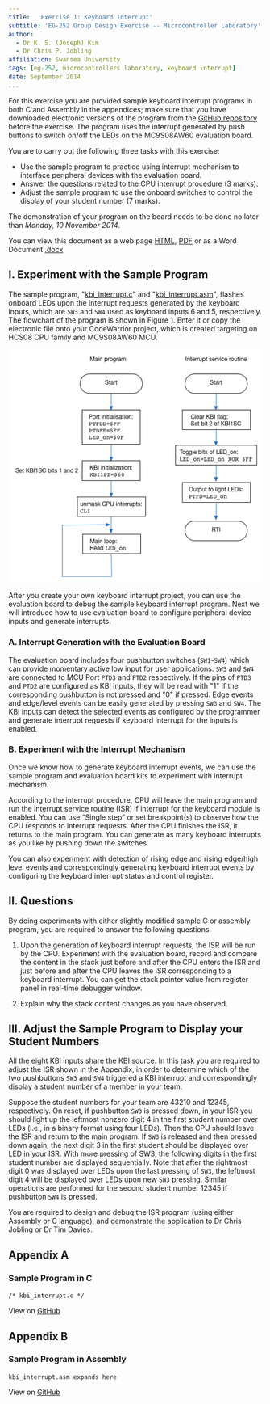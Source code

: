 ```yaml
---
title:  'Exercise 1: Keyboard Interrupt'
subtitle: 'EG-252 Group Design Exercise -- Microcontroller Laboratory'
author:
  - Dr K. S. (Joseph) Kim
  - Dr Chris P. Jobling
affiliation: Swansea University
tags: [eg-252, microcontrollers laboratory, keyboard interrupt]
date: September 2014
...
```


For this exercise you are provided sample keyboard interrupt programs in both C
and Assembly in the appendices; make sure that you have downloaded electronic
versions of the program from the [GitHub repository](https://github.com/cpjobling/EG-252-Resources/tree/master/Microcontroller-Interfacing/Exercises/Exercise1)
before the exercise. The program uses the interrupt generated by push buttons to switch on/off the LEDs
on the MC9S08AW60 evaluation board.

You are to carry out the following three tasks with this exercise:

- Use the sample program to practice using interrupt mechanism to interface peripheral devices with
the evaluation board.
- Answer the questions related to the CPU interrupt procedure (3 marks).
- Adjust the sample program to use the onboard switches to control the display of your student number (7 marks).

The demonstration of your program on the board needs to be done no later than *Monday, 10 November 2014*.

You can view this document as a web page [HTML](exercise1.html), [PDF](exercise1.pdf) or as a Word Document [.docx](exercise1.docx)


## I. Experiment with the Sample Program

The sample program,
"[kbi_interrupt.c](https://github.com/cpjobling/EG-252-Resources/blob/master/Microcontroller-Interfacing/Exercises/Exercise2/kbi_interrupt.c)" and
"[kbi_interrupt.asm](https://github.com/cpjobling/EG-252-Resources/blob/master/Microcontroller-Interfacing/Exercises/Exercise2/kbi_interrupt.asm)", flashes
onboard LEDs upon the interrupt requests generated by the keyboard inputs, which
are `SW3` and `SW4` used as keyboard inputs 6 and 5, respectively. The flowchart
of the program is shown in Figure 1. Enter it or copy the electronic file onto
your CodeWarrior project, which is created targeting on HCS08 CPU family and
MC9S08AW60 MCU.

![Figure 1. Flowchart of keyboard interrupt program](../Pictures/fig1.png)


After you create your own keyboard interrupt project, you can use the evaluation
board to debug the sample keyboard interrupt program. Next we will introduce how
to use evaluation board to configure peripheral device inputs and generate
interrupts.

### A. Interrupt Generation with the Evaluation Board

The evaluation board includes four pushbutton switches (`SW1`-`SW4`) which can
provide momentary active low input for user applications. `SW3` and `SW4` are
connected to MCU Port `PTD3` and `PTD2` respectively. If the pins of `PTD3` and
`PTD2` are configured as KBI inputs, they will be read with "1" if the
corresponding pushbutton is not pressed and "0" if pressed. Edge events and
edge/level events can be easily generated by pressing `SW3` and `SW4`. The KBI
inputs can detect the selected events as configured by the programmer and
generate interrupt requests if keyboard interrupt for the inputs is enabled.

### B. Experiment with the Interrupt Mechanism

Once we know how to generate keyboard interrupt events, we can use the sample
program and evaluation board kits to experiment with interrupt mechanism.

According to the interrupt procedure, CPU will leave the main program and run
the interrupt service routine (ISR) if interrupt for the keyboard module is
enabled. You can use “Single step” or set breakpoint(s) to observe how the CPU
responds to interrupt requests. After the CPU finishes the ISR, it returns to
the main program. You can generate as many keyboard interrupts as you like by
pushing down the switches. 

You can also experiment with detection of rising edge and rising edge/high level
events and correspondingly generating keyboard interrupt events by configuring
the keyboard interrupt status and control register.

## II. Questions

By doing experiments with either slightly modified sample C or assembly program, you are required
to answer the following questions.

1) Upon the generation of keyboard interrupt requests, the ISR will be run by
the CPU. Experiment with the evaluation board, record and compare the content in the
stack just before and after the CPU enters the ISR and just before and after the CPU
leaves the ISR corresponding to a keyboard interrupt. You can get the stack pointer
value from register panel in real-time debugger window.

2) Explain why the stack content changes as you have observed.

## III. Adjust the Sample Program to Display your Student Numbers

All the eight KBI inputs share the KBI source. In this task you are required to
adjust the ISR shown in the Appendix, in order to determine which of the two
pushbuttons `SW3` and `SW4` triggered a KBI interrupt and correspondingly display a
student number of a member in your team.

Suppose the student numbers for your team are 43210 and 12345, respectively. On
reset, if pushbutton `SW3` is pressed down, in your ISR you should light up the
leftmost nonzero digit 4 in the first student number over LEDs (i.e., in a
binary format using four LEDs). Then the CPU should leave the ISR and return to
the main program. If `SW3` is released and then pressed down again, the next
digit 3 in the first student should be displayed over LED in your ISR. With more
pressing of SW3, the following digits in the first student number are displayed
sequentially. Note that after the rightmost digit 0 was displayed over LEDs upon
the last pressing of `SW3`, the leftmost digit 4 will be displayed over LEDs upon
new `SW3` pressing. Similar operations are performed for the second student
number 12345 if pushbutton `SW4` is pressed.

You are required to design and debug the ISR program (using either Assembly or C
language), and demonstrate the application to Dr Chris Jobling or Dr Tim Davies.

## Appendix A
### Sample Program in C

~~~~{include="kbi_interrupt.c" #kbi_interrupt_c .c .numberLines}
/* kbi_interrupt.c */
~~~~~~~~~~
View on [GitHub](https://github.com/cpjobling/EG-252-Resources/blob/master/Microcontroller-Interfacing/Exercises/Exercise1/kbi_interrupt.c)

## Appendix B
### Sample Program in Assembly
~~~~{include="kbi_interrupt.asm" #kbi_interrupt_asm .assembly .numberLines}
kbi_interrupt.asm expands here
~~~~~~~~~~
View on [GitHub](https://github.com/cpjobling/EG-252-Resources/blob/master/Microcontroller-Interfacing/Exercises/Exercise1/kbi_interrupt.asm)
